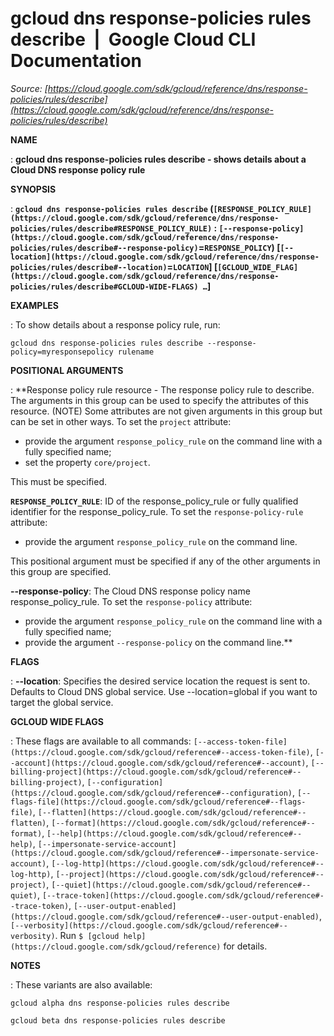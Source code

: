# gcloud dns response-policies rules describe  |  Google Cloud CLI Documentation

*Source: [https://cloud.google.com/sdk/gcloud/reference/dns/response-policies/rules/describe](https://cloud.google.com/sdk/gcloud/reference/dns/response-policies/rules/describe)*

**NAME**

: **gcloud dns response-policies rules describe - shows details about a Cloud DNS response policy rule**

**SYNOPSIS**

: **`gcloud dns response-policies rules describe` (`[RESPONSE_POLICY_RULE](https://cloud.google.com/sdk/gcloud/reference/dns/response-policies/rules/describe#RESPONSE_POLICY_RULE)` : `[--response-policy](https://cloud.google.com/sdk/gcloud/reference/dns/response-policies/rules/describe#--response-policy)`=`RESPONSE_POLICY`) [`[--location](https://cloud.google.com/sdk/gcloud/reference/dns/response-policies/rules/describe#--location)`=`LOCATION`] [`[GCLOUD_WIDE_FLAG](https://cloud.google.com/sdk/gcloud/reference/dns/response-policies/rules/describe#GCLOUD-WIDE-FLAGS) …`]**

**EXAMPLES**

: To show details about a response policy rule, run:

```
gcloud dns response-policies rules describe --response-policy=myresponsepolicy rulename
```

**POSITIONAL ARGUMENTS**

: **Response policy rule resource - The response policy rule to describe. The
arguments in this group can be used to specify the attributes of this resource.
(NOTE) Some attributes are not given arguments in this group but can be set in
other ways.
To set the `project` attribute:

- provide the argument `response_policy_rule` on the command line with
a fully specified name;
- set the property `core/project`.

This must be specified.

**`RESPONSE_POLICY_RULE`**:
ID of the response_policy_rule or fully qualified identifier for the
response_policy_rule.
To set the `response-policy-rule` attribute:

- provide the argument `response_policy_rule` on the command line.

This positional argument must be specified if any of the other arguments in this
group are specified.

**--response-policy**:
The Cloud DNS response policy name response_policy_rule.
To set the `response-policy` attribute:

- provide the argument `response_policy_rule` on the command line with
a fully specified name;
- provide the argument `--response-policy` on the command line.**

**FLAGS**

: **--location**:
Specifies the desired service location the request is sent to. Defaults to Cloud
DNS global service. Use --location=global if you want to target the global
service.

**GCLOUD WIDE FLAGS**

: These flags are available to all commands: `[--access-token-file](https://cloud.google.com/sdk/gcloud/reference#--access-token-file)`,
`[--account](https://cloud.google.com/sdk/gcloud/reference#--account)`, `[--billing-project](https://cloud.google.com/sdk/gcloud/reference#--billing-project)`,
`[--configuration](https://cloud.google.com/sdk/gcloud/reference#--configuration)`,
`[--flags-file](https://cloud.google.com/sdk/gcloud/reference#--flags-file)`,
`[--flatten](https://cloud.google.com/sdk/gcloud/reference#--flatten)`, `[--format](https://cloud.google.com/sdk/gcloud/reference#--format)`, `[--help](https://cloud.google.com/sdk/gcloud/reference#--help)`, `[--impersonate-service-account](https://cloud.google.com/sdk/gcloud/reference#--impersonate-service-account)`,
`[--log-http](https://cloud.google.com/sdk/gcloud/reference#--log-http)`,
`[--project](https://cloud.google.com/sdk/gcloud/reference#--project)`, `[--quiet](https://cloud.google.com/sdk/gcloud/reference#--quiet)`, `[--trace-token](https://cloud.google.com/sdk/gcloud/reference#--trace-token)`, `[--user-output-enabled](https://cloud.google.com/sdk/gcloud/reference#--user-output-enabled)`,
`[--verbosity](https://cloud.google.com/sdk/gcloud/reference#--verbosity)`.
Run `$ [gcloud help](https://cloud.google.com/sdk/gcloud/reference)` for details.

**NOTES**

: These variants are also available:

```
gcloud alpha dns response-policies rules describe
```

```
gcloud beta dns response-policies rules describe
```